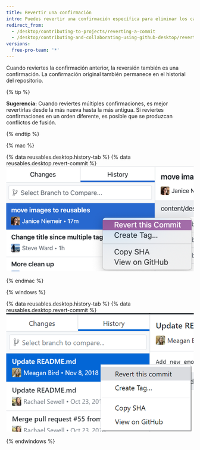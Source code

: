 ```yaml
---
title: Revertir una confirmación
intro: Puedes revertir una confirmación específica para eliminar los cambios de tu rama.
redirect_from:
  - /desktop/contributing-to-projects/reverting-a-commit
  - /desktop/contributing-and-collaborating-using-github-desktop/reverting-a-commit
versions:
  free-pro-team: '*'
---
```


Cuando reviertes la confirmación anterior, la reversión también es una confirmación. La confirmación original también permanece en el historial del repositorio.

{% tip %}

**Sugerencia:** Cuando reviertes múltiples confirmaciones, es mejor revertirlas desde la más nueva hasta la más antigua. Si reviertes confirmaciones en un orden diferente, es posible que se produzcan conflictos de fusión.

{% endtip %}

{% mac %}

{% data reusables.desktop.history-tab %}
{% data reusables.desktop.revert-commit %}
  ![La opción Revert (Revertir) sobre la vista diferente](/assets/images/help/desktop/commit-revert-mac.png)

{% endmac %}

{% windows %}

{% data reusables.desktop.history-tab %}
{% data reusables.desktop.revert-commit %}
  ![La opción Revert (Revertir) sobre la vista diferente](/assets/images/help/desktop/commit-revert-win.png)

{% endwindows %}
